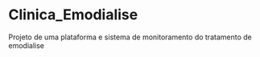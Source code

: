# Clinica_Emodialise
Projeto de uma plataforma e sistema de monitoramento do tratamento de emodialise
